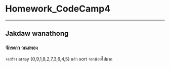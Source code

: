 # Homework_CodeCamp4 
--- 
## Jakdaw wanathong  
### จักรดาว วณะทอง  

 จงสร้าง array {0,9,1,8,2,7,3,6,4,5} แล้ว sort จากน้อยไปมาก

